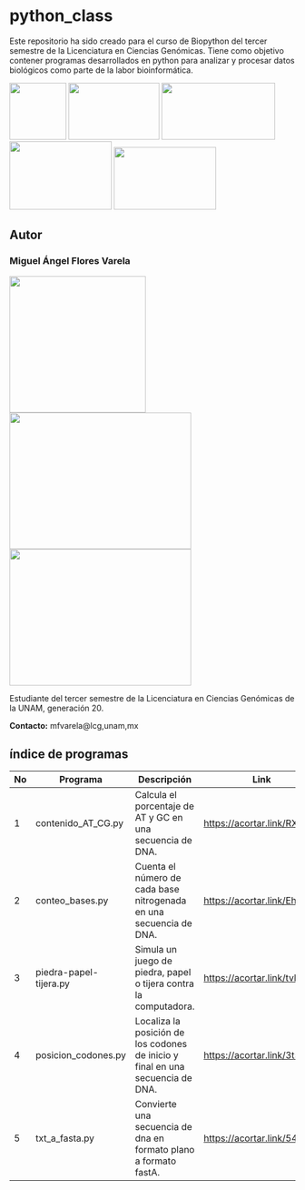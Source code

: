 # python_class
Este repositorio ha sido creado para el curso de Biopython del tercer semestre de la Licenciatura en Ciencias Genómicas. Tiene como objetivo contener programas desarrollados en python para  analizar y procesar datos biológicos como parte de la labor bioinformática. 

<img src="https://www.lcg.unam.mx/wp-content/uploads/2018/08/lcg_logo_azullcg-square.png" width="100" height="100"> <img src="https://logowik.com/content/uploads/images/unam2221.jpg" width="160" height="100"> <img src="https://www.matcuer.unam.mx/public/images/logos/CCG.jpg" width="200" height="100"> <img src="https://mexico.campus-party.org/wp-content/uploads/sites/31/2018/05/IBt-UNAM.jpg" width="180" height="120"> <img src="https://scontent.fcvj1-1.fna.fbcdn.net/v/t39.30808-6/319545979_927279391615679_8040181018443581264_n.jpg?_nc_cat=107&ccb=1-7&_nc_sid=a2f6c7&_nc_eui2=AeHpIEDDbOGVft_dJl4ChruJe0G6JkZYugd7QbomRli6ByrqqvPvm15XZocDuGqYwo0EiCYdkpnUAaO3yuJV6hkK&_nc_ohc=vAYnDrCzfWIAX-YieR-&_nc_ht=scontent.fcvj1-1.fna&oh=00_AfA9Ub3LzfryRWZW3nde8NYTjj697Y3bCCSElibz5ZykDA&oe=6501C527" width="180" height="110">
## Autor
### Miguel Ángel Flores Varela
<img src="https://github.com/StochasticMike12/python_class/blob/develop/multimedia/autor.jpg" width="240" height="240"> <img src="https://github.com/StochasticMike12/python_class/blob/develop/multimedia/genomicas.jpg" width="320" height="240"> <img src="https://github.com/StochasticMike12/python_class/blob/develop/multimedia/genomicos.jpg" width="320" height="240">

Estudiante del tercer semestre de la Licenciatura en Ciencias Genómicas de la UNAM, generación 20.

**Contacto:** mfvarela@lcg,unam,mx

## índice de programas
| No | Programa  | Descripción | Link |
| -- | -- | -- |--|
| 1 | contenido_AT_CG.py | Calcula el porcentaje de AT y GC en una secuencia de DNA. | https://acortar.link/RXzJ5n |
| 2 | conteo_bases.py | Cuenta el número de cada base nitrogenada en una secuencia de DNA. | https://acortar.link/EhYXkI |
| 3 | piedra-papel-tijera.py | Simula un juego de piedra, papel o tijera contra la computadora. | https://acortar.link/tvRL9G |
| 4 | posicion_codones.py | Localiza la posición de los codones de inicio y final en una secuencia de DNA. | https://acortar.link/3t5PoB |
| 5 | txt_a_fasta.py | Convierte una secuencia de dna en formato plano a formato fastA. | https://acortar.link/54L8yV |
